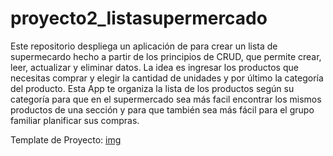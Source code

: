 # proyecto2_listasupermercado
Este repositorio despliega un aplicación de para crear un lista de supermecardo hecho a partir de los principios de CRUD, que permite crear, leer, actualizar y eliminar datos.
La idea es ingresar los productos que necesitas comprar y elegir la cantidad de unidades y por último la categoría del producto. Esta App te organiza la lista de los productos según su categoría para que en el supermercado sea más facil encontrar los mismos productos de una sección y para que también sea más fácil para el grupo familiar planificar sus compras.

Template de Proyecto:
[img](./assets/template.jpg)